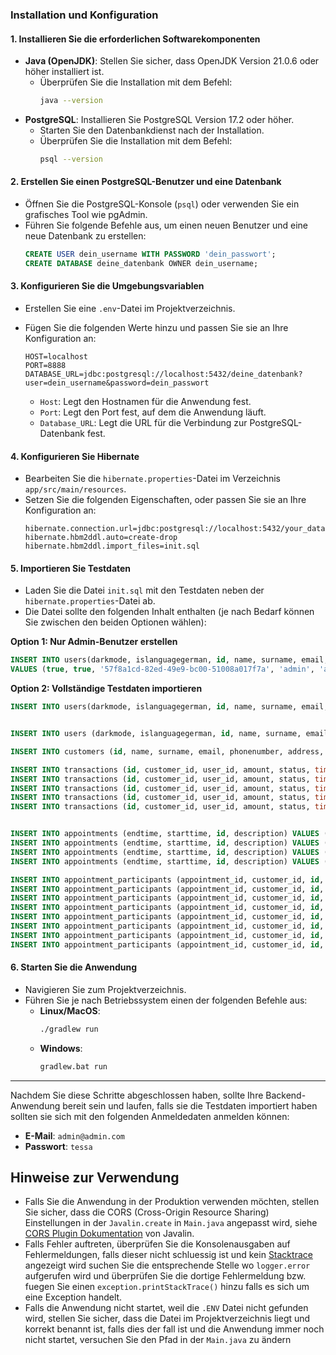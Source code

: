 ### **Installation und Konfiguration**

#### **1. Installieren Sie die erforderlichen Softwarekomponenten**
- **Java (OpenJDK)**: Stellen Sie sicher, dass OpenJDK Version 21.0.6 oder höher installiert ist.
  - Überprüfen Sie die Installation mit dem Befehl:  
    ```bash
    java --version
    ```
- **PostgreSQL**: Installieren Sie PostgreSQL Version 17.2 oder höher.
  - Starten Sie den Datenbankdienst nach der Installation.
  - Überprüfen Sie die Installation mit dem Befehl:  
    ```bash
    psql --version
    ```

#### **2. Erstellen Sie einen PostgreSQL-Benutzer und eine Datenbank**
- Öffnen Sie die PostgreSQL-Konsole (`psql`) oder verwenden Sie ein grafisches Tool wie pgAdmin.
- Führen Sie folgende Befehle aus, um einen neuen Benutzer und eine neue Datenbank zu erstellen:
  ```sql
  CREATE USER dein_username WITH PASSWORD 'dein_passwort';
  CREATE DATABASE deine_datenbank OWNER dein_username;
  ```

#### **3. Konfigurieren Sie die Umgebungsvariablen**
- Erstellen Sie eine `.env`-Datei im Projektverzeichnis.
- Fügen Sie die folgenden Werte hinzu und passen Sie sie an Ihre Konfiguration an:
  ```
  HOST=localhost
  PORT=8888
  DATABASE_URL=jdbc:postgresql://localhost:5432/deine_datenbank?user=dein_username&password=dein_passwort
  ```

  - `Host`: Legt den Hostnamen für die Anwendung fest.
  - `Port`: Legt den Port fest, auf dem die Anwendung läuft.
  - `Database_URL`: Legt die URL für die Verbindung zur PostgreSQL-Datenbank fest.

#### **4. Konfigurieren Sie Hibernate**
- Bearbeiten Sie die `hibernate.properties`-Datei im Verzeichnis `app/src/main/resources`.
- Setzen Sie die folgenden Eigenschaften, oder passen Sie sie an Ihre Konfiguration an:
  ```
  hibernate.connection.url=jdbc:postgresql://localhost:5432/your_database
  hibernate.hbm2ddl.auto=create-drop
  hibernate.hbm2ddl.import_files=init.sql
  ```

#### **5. Importieren Sie Testdaten**
- Laden Sie die Datei `init.sql` mit den Testdaten neben der `hibernate.properties`-Datei ab.
- Die Datei sollte den folgenden Inhalt enthalten (je nach Bedarf können Sie zwischen den beiden Optionen wählen):

**Option 1: Nur Admin-Benutzer erstellen**
```sql
INSERT INTO users(darkmode, islanguagegerman, id, name, surname, email, passwordhash, role) 
VALUES (true, true, '57f8a1cd-82ed-49e9-bc00-51008a017f7a', 'admin', 'admin', 'admin@admin.com', '$argon2i$v=19$m=16,t=2,p=1$V3ZZRHplRENXWXNmbkdGcw$+fFtK+BCZI7Y1AMRoC6xMw', 3);
```

**Option 2: Vollständige Testdaten importieren**
```sql
INSERT INTO users(darkmode, islanguagegerman, id, name, surname, email, passwordhash, role) values ( true, true, '57f8a1cd-82ed-49e9-bc00-51008a017f7a', 'admin', 'admin', 'admin@admin.com', '$argon2i$v=19$m=16,t=2,p=1$V3ZZRHplRENXWXNmbkdGcw$+fFtK+BCZI7Y1AMRoC6xMw', 3);


INSERT INTO users (darkmode, islanguagegerman, id, name, surname, email, passwordhash, role) VALUES (true, true, 'cb25da78-d6f4-4218-a40f-eb465844df76'::UUID, 'Markus', 'Weber', 'markus.weber@vertrieb.de', '$argon2i$v=19$m=16,t=2,p=1$V3ZZRHplRENXWXNmbkdGcw$+fFtK+BCZI7Y1AMRoC6xMw', 2), (true, true, 'f7dff772-3803-4946-8b5a-8f6605bcb9f3', 'Lisa', 'Klein', 'lisa.klein@vertrieb.de', '$argon2i$v=19$m=16,t=2,p=1$V3ZZRHplRENXWXNmbkdGcw$+fFtK+BCZI7Y1AMRoC6xMw', 2), (true, true, 'dfeb9edd-b750-4dca-8481-5ae5fa16704b'::UUID, 'Michael', 'Hoffmann', 'michael.hoffmann@vertrieb.de', '$argon2i$v=19$m=16,t=2,p=1$V3ZZRHplRENXWXNmbkdGcw$+fFtK+BCZI7Y1AMRoC6xMw', 2), (true, true, 'cf6c23b7-38d4-4db7-8b62-c4b28663af52'::UUID, 'Julia', 'Schneider', 'julia.schneider@vertrieb.de', '$argon2i$v=19$m=16,t=2,p=1$V3ZZRHplRENXWXNmbkdGcw$+fFtK+BCZI7Y1AMRoC6xMw', 2);

INSERT INTO customers (id, name, surname, email, phonenumber, address, company, contactstatus, assigned_manager_id) VALUES ('417cc0e3-4075-4c74-bfe7-e89e7f3662ff', 'Andreas', 'Schmidt', 'a.schmidt@technovertriebs.de', '+49 30 1234567', 'Berliner Straße 42, 10115 Berlin', 'TechnoVertrieb GmbH', 0, (SELECT id FROM users WHERE email = 'markus.weber@vertrieb.de')), ('a1fc7269-3ef5-46ec-869e-bd696cecd1ee'::UUID, 'Elena', 'Müller', 'e.mueller@industrieservice.com', '+49 89 9876543', 'Münchner Allee 17, 80331 München', 'IndustrieService AG', 1, (SELECT id FROM users WHERE email = 'lisa.klein@vertrieb.de')), ('4ba4e37f-95b2-4b45-b7f5-f81a70a5e023'::UUID, 'Thomas', 'Bauer', 'thomas.bauer@maschinenbau.de', '+49 211 5551212', 'Industriestraße 8, 40472 Düsseldorf', 'Präzisionsmaschinenbau e.K.', 2, (SELECT id FROM users WHERE email = 'michael.hoffmann@vertrieb.de')), ('3e1a9c81-0ad8-48a7-a6bf-2aa54acbbcf4'::UUID, 'Sarah', 'Wagner', 'sarah.wagner@softwarelösungen.de', '+49 69 7890123', 'Frankfurter Weg 55, 60313 Frankfurt', 'SoftwareLösungen Consulting', 1, (SELECT id FROM users WHERE email = 'julia.schneider@vertrieb.de'));

INSERT INTO transactions (id, customer_id, user_id, amount, status, timestamp, description) VALUES ('9065a6a0-7392-405b-acb0-f6468a7172ff', '417cc0e3-4075-4c74-bfe7-e89e7f3662ff', 'cb25da78-d6f4-4218-a40f-eb465844df76', 5999.99, 0, CURRENT_TIMESTAMP - INTERVAL '2 days 3 hours', 'Jahres-Abonnement für Cloud-Infrastruktur-Lösung mit erweiterter Sicherheitskomponente');
INSERT INTO transactions (id, customer_id, user_id, amount, status, timestamp, description) VALUES ('9d225cb2-545f-4a7d-a266-21e653ba89d4', 'a1fc7269-3ef5-46ec-869e-bd696cecd1ee', 'f7dff772-3803-4946-8b5a-8f6605bcb9f3', 12500.50, 1, CURRENT_TIMESTAMP - INTERVAL '1 day 6 hours', 'Vorläufige Vereinbarung für Unternehmensweite IT-Sicherheitsarchitektur und Beratungsleistungen');
INSERT INTO transactions (id, customer_id, user_id, amount, status, timestamp, description) VALUES ('c001934a-6137-4d79-a27e-6364235661dc', '4ba4e37f-95b2-4b45-b7f5-f81a70a5e023', 'dfeb9edd-b750-4dca-8481-5ae5fa16704b', 3750.75, 2, CURRENT_TIMESTAMP - INTERVAL '4 days 2 hours', 'Gescheitertes Netzwerk-Upgrade-Projekt aufgrund technischer Kompatibilitätsprobleme');
INSERT INTO transactions (id, customer_id, user_id, amount, status, timestamp, description) VALUES ('18086517-b4c2-4a72-a9bf-aef85c371944', '3e1a9c81-0ad8-48a7-a6bf-2aa54acbbcf4', 'cf6c23b7-38d4-4db7-8b62-c4b28663af52', 8250.00, 0, CURRENT_TIMESTAMP - INTERVAL '5 days 12 hours', 'Komplexe IT-Beratungsdienstleistung zur Optimierung der Unternehmens-Softwarearchitektur'); ('18086517-b4c2-4a72-a9bf-aef85c371944'::UUID, (SELECT id FROM customers WHERE email = 'sarah.wagner@softwarelösungen.de'), (SELECT id FROM users WHERE email = 'julia.schneider@vertrieb.de'), 8250.00, 0, CURRENT_TIMESTAMP - INTERVAL '5 days 12 hours', 'Komplexe IT-Beratungsdienstleistung zur Optimierung der Unternehmens-Softwarearchitektur');
INSERT INTO transactions (id, customer_id, user_id, amount, status, timestamp, description) VALUES ('18086517-b4c2-4a72-a9bf-aef85c371944', '417cc0e3-4075-4c74-bfe7-e89e7f3662ff', 'cb25da78-d6f4-4218-a40f-eb465844df76', 5999.99, 0, CURRENT_TIMESTAMP - INTERVAL '32 days 3 hours', 'Jahres-Abonnement für Cloud-Infrastruktur-Lösung mit erweiterter Sicherheitskomponente');


INSERT INTO appointments (endtime, starttime, id, description) VALUES ('2023-10-15 14:00:00', '2023-10-15 13:00:00', 'b8f2e0c9-6d8e-4b7f-9a6f-3d2e8c1a4f56'::UUID, 'Diskussion über die Einfuehrung neuer Produkte');
INSERT INTO appointments (endtime, starttime, id, description) VALUES ('2023-10-17 16:30:00', '2023-10-17 15:30:00', 'e2c8a1b6-8c6f-4d7e-a2d8-9e6f5c1b8a23'::UUID, 'Kundengespraech zum Servicevertrag');
INSERT INTO appointments (endtime, starttime, id, description) VALUES ('2023-10-20 11:00:00', '2023-10-20 10:00:00', '68479876-4edf-4d10-8d2e-d31b46bc4c33'::UUID, 'Rueckblick auf die Umsatzentwicklung');
INSERT INTO appointments (endtime, starttime, id, description) VALUES ('2023-10-22 13:30:00', '2023-10-22 12:30:00', '3cbab0ad-8927-472e-9959-333a0d207261'::UUID, 'Technische Support-Sitzung');

INSERT INTO appointment_participants (appointment_id, customer_id, id, user_id, "role") VALUES ('b8f2e0c9-6d8e-4b7f-9a6f-3d2e8c1a4f56'::UUID, NULL, '2722bd27-d8f4-4d6f-9f9b-62582ee023ae'::UUID, 'cb25da78-d6f4-4218-a40f-eb465844df76'::UUID, 'ORGANIZER');
INSERT INTO appointment_participants (appointment_id, customer_id, id, user_id, "role") VALUES ('b8f2e0c9-6d8e-4b7f-9a6f-3d2e8c1a4f56'::UUID, NULL, '63048879-b4c9-48df-bc36-7be71d9b6ccb'::UUID, 'f7dff772-3803-4946-8b5a-8f6605bcb9f3'::UUID, 'PARTICIPANT');
INSERT INTO appointment_participants (appointment_id, customer_id, id, user_id, "role") VALUES ('e2c8a1b6-8c6f-4d7e-a2d8-9e6f5c1b8a23'::UUID, '417cc0e3-4075-4c74-bfe7-e89e7f3662ff'::UUID, '2e22c051-613c-42c7-a5a6-ea73e68defb1'::UUID, 'cb25da78-d6f4-4218-a40f-eb465844df76'::UUID, 'ORGANIZER');
INSERT INTO appointment_participants (appointment_id, customer_id, id, user_id, "role") VALUES ('e2c8a1b6-8c6f-4d7e-a2d8-9e6f5c1b8a23'::UUID, NULL, '50fbea7d-5d7c-47e2-9379-c551f3b02567'::UUID, 'f7dff772-3803-4946-8b5a-8f6605bcb9f3'::UUID, 'PARTICIPANT');
INSERT INTO appointment_participants (appointment_id, customer_id, id, user_id, "role") VALUES ('68479876-4edf-4d10-8d2e-d31b46bc4c33'::UUID, NULL, '3cbab0ad-8927-472e-9959-333a0d207261'::UUID, 'dfeb9edd-b750-4dca-8481-5ae5fa16704b'::UUID, 'ORGANIZER');
INSERT INTO appointment_participants (appointment_id, customer_id, id, user_id, "role") VALUES ('68479876-4edf-4d10-8d2e-d31b46bc4c33'::UUID, NULL, 'fd312a80-1cf6-473f-abde-c7f4d1843fbe'::UUID, 'cf6c23b7-38d4-4db7-8b62-c4b28663af52'::UUID, 'PARTICIPANT');
INSERT INTO appointment_participants (appointment_id, customer_id, id, user_id, "role") VALUES ('3cbab0ad-8927-472e-9959-333a0d207261'::UUID, '3e1a9c81-0ad8-48a7-a6bf-2aa54acbbcf4'::UUID, 'f48468fb-d95b-40c7-a39b-92502cfc6f05'::UUID, 'f7dff772-3803-4946-8b5a-8f6605bcb9f3'::UUID, 'ORGANIZER');
INSERT INTO appointment_participants (appointment_id, customer_id, id, user_id, "role") VALUES ('3cbab0ad-8927-472e-9959-333a0d207261'::UUID, NULL, 'd74f3a52-1db2-4fac-9a7a-07a8fe029c8d'::UUID, 'cb25da78-d6f4-4218-a40f-eb465844df76'::UUID, 'PARTICIPANT');
```

#### **6. Starten Sie die Anwendung**
- Navigieren Sie zum Projektverzeichnis.
- Führen Sie je nach Betriebssystem einen der folgenden Befehle aus:
  - **Linux/MacOS**:  
    ```bash
    ./gradlew run
    ```
  - **Windows**:  
    ```bash
    gradlew.bat run
    ```

---

Nachdem Sie diese Schritte abgeschlossen haben, sollte Ihre Backend-Anwendung bereit sein und laufen, falls sie die Testdaten importiert haben sollten sie sich mit den folgenden Anmeldedaten anmelden können:
- **E-Mail**: `admin@admin.com`
- **Passwort**: `tessa`

## Hinweise zur Verwendung
- Falls Sie die Anwendung in der Produktion verwenden möchten, stellen Sie sicher, dass
die CORS (Cross-Origin Resource Sharing) Einstellungen in der `Javalin.create` in `Main.java` angepasst wird, siehe [CORS Plugin Dokumentation](https://javalin.io/plugins/cors) von Javalin.
- Falls Fehler auftreten, überprüfen Sie die Konsolenausgaben auf Fehlermeldungen, falls
dieser nicht schluessig ist und kein [Stacktrace](https://de.wikipedia.org/wiki/Stacktrace) angezeigt wird suchen Sie die entsprechende Stelle wo `logger.error` aufgerufen wird und überprüfen Sie die dortige Fehlermeldung bzw. fuegen Sie einen
`exception.printStackTrace()` hinzu falls es sich um eine Exception handelt.
- Falls die Anwendung nicht startet, weil die `.ENV` Datei nicht gefunden wird, stellen Sie sicher, dass die Datei im Projektverzeichnis liegt und korrekt benannt ist, falls dies der fall ist und die Anwendung immer noch nicht startet, versuchen Sie den Pfad in der `Main.java` zu ändern